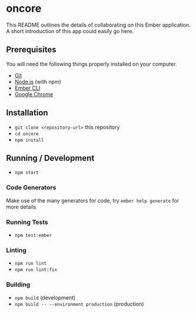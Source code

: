 # oncore

This README outlines the details of collaborating on this Ember application.
A short introduction of this app could easily go here.

## Prerequisites

You will need the following things properly installed on your computer.

* [Git](https://git-scm.com/)
* [Node.js](https://nodejs.org/) (with npm)
* [Ember CLI](https://ember-cli.com/)
* [Google Chrome](https://google.com/chrome/)

## Installation

* `git clone <repository-url>` this repository
* `cd oncore`
* `npm install`

## Running / Development

* `npm start`

### Code Generators

Make use of the many generators for code, try `ember help generate` for more details

### Running Tests

* `npm test:ember`

### Linting

* `npm run lint`
* `npm run lint:fix`

### Building

* `npm build` (development)
* `npm build -- --environment production` (production)

